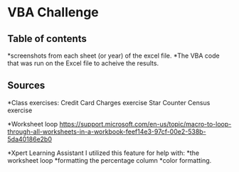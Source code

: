 # VBA Challenge



## Table of contents

*screenshots from each sheet (or year) of the excel file.
*The VBA code that was run on the Excel file to acheive the results. 


## Sources

*Class exercises:
    Credit Card Charges exercise
    Star Counter
    Census exercise
    
*Worksheet loop
    https://support.microsoft.com/en-us/topic/macro-to-loop-through-all-worksheets-in-a-workbook-feef14e3-97cf-00e2-538b-5da40186e2b0
    
*Xpert Learning Assistant
    I utilized this feature for help with: 
    *the worksheet loop
    *formatting the percentage column 
    *color formatting.
